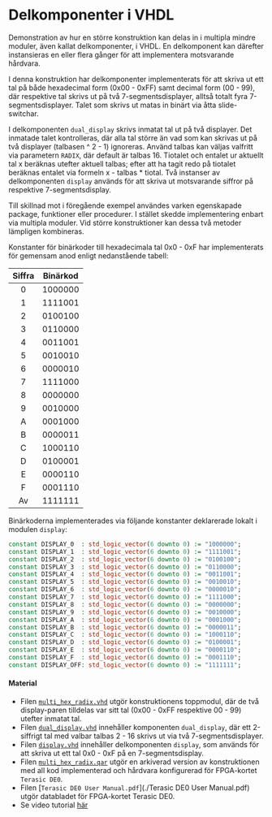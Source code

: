 # Delkomponenter i VHDL
Demonstration av hur en större konstruktion kan delas in i multipla mindre moduler, även kallat delkomponenter, i VHDL.
En delkomponent kan därefter instansieras en eller flera gånger för att implementera motsvarande hårdvara. 

I denna konstruktion har delkomponenter implementerats för att skriva ut ett tal på både hexadecimal form (0x00 - 0xFF) samt decimal form (00 - 99), där respektive tal skrivs ut på två 7-segmentsdisplayer, alltså totalt fyra 7-segmentsdisplayer. Talet som skrivs ut matas in binärt via åtta slide-switchar. 

I delkomponenten `dual_display` skrivs inmatat tal ut på två displayer. Det inmatade talet kontrolleras, där alla tal större än vad som kan skrivas ut på två displayer (talbasen ^ 2 - 1) ignoreras. Använd talbas kan väljas valfritt via parametern `RADIX`, där default är talbas 16. Tiotalet och entalet ur aktuellt tal x beräknas utefter aktuell talbas; efter att ha tagit redo på tiotalet beräknas entalet via formeln x - talbas * tiotal. Två instanser av delkomponenten `display` används för att skriva ut motsvarande siffror på respektive 7-segmentsdisplay.

Till skillnad mot i föregående exempel användes varken egenskapade package, funktioner eller procedurer. I stället skedde implementering enbart via multipla moduler. Vid större konstruktioner kan dessa två metoder lämpligen kombineras.

Konstanter för binärkoder till hexadecimala tal 0x0 - 0xF har implementerats för gemensam anod enligt nedanstående tabell:

|   Siffra   |   Binärkod   |
| :--------: | :----------: | 
|      0     |    1000000   |
|      1     |    1111001   |
|      2     |    0100100   |     
|      3     |    0110000   |    
|      4     |    0011001   |   
|      5     |    0010010   |     
|      6     |    0000010   |      
|      7     |    1111000   |      
|      8     |    0000000   |     
|      9     |    0010000   |     
|      A     |    0001000   |     
|      B     |    0000011   |     
|      C     |    1000110   |     
|      D     |    0100001   |     
|      E     |    0000110   |  
|      F     |    0001110   |        
|      Av    |    1111111   |    

Binärkoderna implementerades via följande konstanter deklarerade lokalt i modulen `display`:

```vhdl
constant DISPLAY_0  : std_logic_vector(6 downto 0) := "1000000";
constant DISPLAY_1  : std_logic_vector(6 downto 0) := "1111001";
constant DISPLAY_2  : std_logic_vector(6 downto 0) := "0100100";
constant DISPLAY_3  : std_logic_vector(6 downto 0) := "0110000";
constant DISPLAY_4  : std_logic_vector(6 downto 0) := "0011001";
constant DISPLAY_5  : std_logic_vector(6 downto 0) := "0010010";
constant DISPLAY_6  : std_logic_vector(6 downto 0) := "0000010";
constant DISPLAY_7  : std_logic_vector(6 downto 0) := "1111000";
constant DISPLAY_8  : std_logic_vector(6 downto 0) := "0000000";
constant DISPLAY_9  : std_logic_vector(6 downto 0) := "0010000";
constant DISPLAY_A  : std_logic_vector(6 downto 0) := "0001000";
constant DISPLAY_B  : std_logic_vector(6 downto 0) := "0000011";
constant DISPLAY_C  : std_logic_vector(6 downto 0) := "1000110";
constant DISPLAY_D  : std_logic_vector(6 downto 0) := "0100001";
constant DISPLAY_E  : std_logic_vector(6 downto 0) := "0000110";
constant DISPLAY_F  : std_logic_vector(6 downto 0) := "0001110";
constant DISPLAY_OFF: std_logic_vector(6 downto 0) := "1111111";
```

#### Material
* Filen [`multi_hex_radix.vhd`](./multi_hex_radix.vhd) utgör konstruktionens toppmodul, där de två display-paren tilldelas var sitt tal (0x00 - 0xFF respektive 00 - 99) utefter inmatat tal.
* Filen [`dual_display.vhd`](./dual_display.vhd) innehåller komponenten `dual_display`, där ett 2-siffrigt tal med valbar talbas 2 - 16 skrivs ut via två 7-segmentsdisplayer.
* Filen [`display.vhd`](./display.vhd) innehåller delkomponenten `display`, som används för att skriva ut ett tal 0x0 - 0xF på en 7-segmentsdisplay.
* Filen [`multi_hex_radix.qar`](./multi_hex_radix.qar) utgör en arkiverad version av konstruktionen med all kod implementerad och hårdvara konfigurerad för FPGA-kortet `Terasic DE0`.
* Filen [`Terasic DE0 User Manual.pdf`](./Terasic DE0 User Manual.pdf) utgör databladet för FPGA-kortet Terasic DE0.
* Se video tutorial [här](https://youtu.be/2_FT-p-BdwE)
